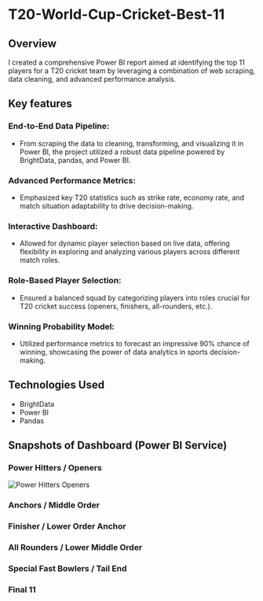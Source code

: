 # T20-World-Cup-Cricket-Best-11

## Overview
I created a comprehensive Power BI report aimed at identifying the top 11 players for a T20 cricket team by leveraging a combination of web scraping, data cleaning, and advanced performance analysis.

## Key features

### End-to-End Data Pipeline:
* From scraping the data to cleaning, transforming, and visualizing it in Power BI, the project utilized a robust data pipeline powered by BrightData, pandas, and Power BI.

### Advanced Performance Metrics:
* Emphasized key T20 statistics such as strike rate, economy rate, and match situation adaptability to drive decision-making.

### Interactive Dashboard:
* Allowed for dynamic player selection based on live data, offering flexibility in exploring and analyzing various players across different match roles.

### Role-Based Player Selection:
* Ensured a balanced squad by categorizing players into roles crucial for T20 cricket success (openers, finishers, all-rounders, etc.).

### Winning Probability Model:
* Utilized performance metrics to forecast an impressive 90% chance of winning, showcasing the power of data analytics in sports decision-making.

## Technologies Used
* BrightData
* Power BI
* Pandas

## Snapshots of Dashboard (Power BI Service)

### Power Hitters / Openers
![Power Hitters Openers](https://github.com/user-attachments/assets/4447c53f-7787-4757-ab34-a3af5848e5b9)

### Anchors / Middle Order


### Finisher / Lower Order Anchor


### All Rounders / Lower Middle Order


### Special Fast Bowlers / Tail End


### Final 11
